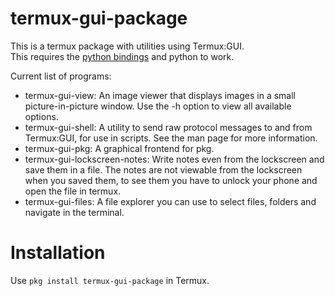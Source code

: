 # termux-gui-package

This is a termux package with utilities using Termux:GUI.  
This requires the [python bindings](https://github.com/tareksander/termux-gui-python-bindings) and python to work.  
  

Current list of programs:
- termux-gui-view: An image viewer that displays images in a small picture-in-picture window. Use the -h option to view all available options.
- termux-gui-shell: A utility to send raw protocol messages to and from Termux:GUI, for use in scripts. See the man page for more information.
- termux-gui-pkg: A graphical frontend for pkg.
- termux-gui-lockscreen-notes: Write notes even from the lockscreen and save them in a file. The notes are not viewable from the lockscreen when you saved them, to see them you have to unlock your phone and open the file in termux.
- termux-gui-files: A file explorer you can use to select files, folders and navigate in the terminal.


# Installation

Use `pkg install termux-gui-package` in Termux.

